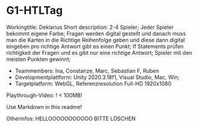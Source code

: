# G1-HTLTag

Workingtitle: Deklarius
Short description:
2-4 Spieler; 
Jeder Spieler bekommt eigene Farbe; 
Fragen werden digital gestellt und danach muss man die Karten in die Richtige Reihenfolge geben und diese dann digital eingeben
pro richtige Antwort gibt es einen Punkt; 
If Statements prüfen richtigkeit der Fragen und es gibt nur eine richtige Antwort; 
Spieler mit den meisten Punkten gewinnt; 

+ Teammembers: Ina, Constanze, Marc, Sebastian F, Ruben
+ Developmentplattform: Unity 2020.3.18f1, Visual Studio, Mac, Win;
+ Targetplatform: WebGL, Referenzresolution Full-HD 1920x1080

Playthrough-Video: ! < 100MB!

Use Markdown in this readme!

Otherinfos: HELLOOOOOOOOOOO BITTE LÖSCHEN
